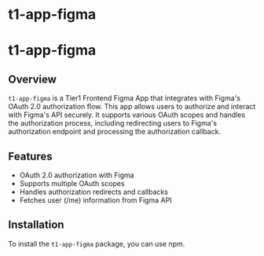 # t1-app-figma

# t1-app-figma

## Overview

`t1-app-figma` is a Tier1 Frontend Figma App that integrates with Figma's OAuth 2.0 authorization flow. This app allows users to authorize and interact with Figma's API securely. It supports various OAuth scopes and handles the authorization process, including redirecting users to Figma's authorization endpoint and processing the authorization callback.

## Features

- OAuth 2.0 authorization with Figma
- Supports multiple OAuth scopes
- Handles authorization redirects and callbacks
- Fetches user (/me) information from Figma API

## Installation

To install the `t1-app-figma` package, you can use npm.
